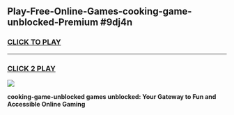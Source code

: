 
## Play-Free-Online-Games-cooking-game-unblocked-Premium #9dj4n
<h3>
<a href="https://premium.freeplayer.one?title=cooking-game-unblocked&ref=8M">CLICK TO PLAY</a></h3>
<hr>

<h3>
<a href="https://premium.freeplayer.one?title=cooking-game-unblocked&ref=8M">CLICK 2 PLAY</a>
  
</h3>

<a href="https://premium.freeplayer.one?title=cooking-game-unblocked&ref=8M"><img src="https://clearcache.store/games.png"></a>


**cooking-game-unblocked games unblocked: Your Gateway to Fun and Accessible Online Gaming**
